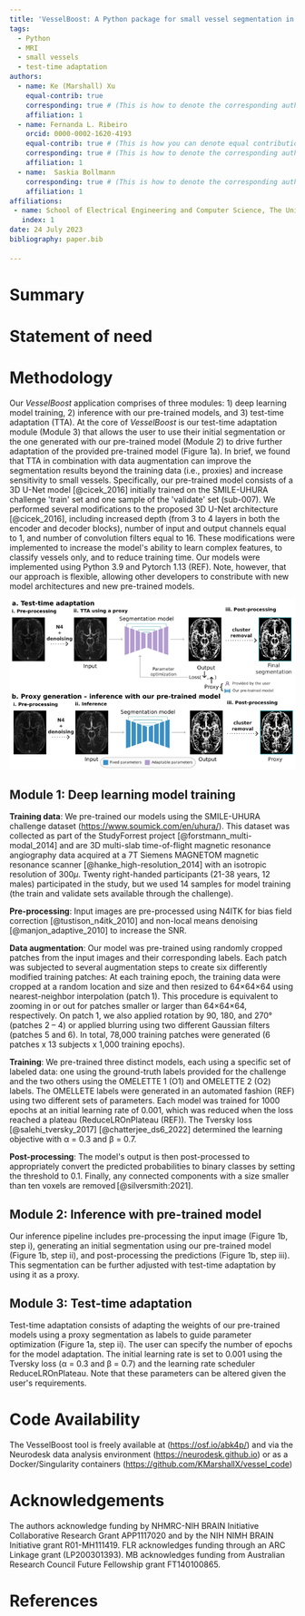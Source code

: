 ```yaml
---
title: 'VesselBoost: A Python package for small vessel segmentation in human magnetic resonance angiography data'
tags:
  - Python
  - MRI
  - small vessels
  - test-time adaptation
authors:
  - name: Ke (Marshall) Xu
    equal-contrib: true
    corresponding: true # (This is how to denote the corresponding author)
    affiliation: 1
  - name: Fernanda L. Ribeiro
    orcid: 0000-0002-1620-4193
    equal-contrib: true # (This is how you can denote equal contributions between multiple authors)
    corresponding: true # (This is how to denote the corresponding author)
    affiliation: 1
  - name:  Saskia Bollmann
    corresponding: true # (This is how to denote the corresponding author)
    affiliation: 1
affiliations:
 - name: School of Electrical Engineering and Computer Science, The University of Queensland, Brisbane, Australia 
   index: 1
date: 24 July 2023
bibliography: paper.bib

---
```


# Summary



# Statement of need


# Methodology

Our *VesselBoost* application comprises of three modules: 1) deep learning model training, 2) inference with our pre-trained models, and 3) test-time adaptation (TTA). At the core of *VesselBoost* is our test-time adaptation module (Module 3) that allows the user to use their initial segmentation or the one generated with our pre-trained model (Module 2) to drive further adaptation of the provided pre-trained model (Figure 1a). In brief, we found that TTA in combination with data augmentation can improve the segmentation results beyond the training data (i.e., proxies) and increase sensitivity to small vessels. Specifically, our pre-trained model consists of a 3D U-Net model [@cicek_2016] initially trained on the SMILE-UHURA challenge 'train' set and one sample of the 'validate' set (sub-007). We performed several modifications to the proposed 3D U-Net architecture [@cicek_2016], including increased depth (from 3 to 4 layers in both the encoder and decoder blocks), number of input and output channels equal to 1, and number of convolution filters equal to 16. These modifications were implemented to increase the model's ability to learn complex features, to classify vessels only, and to reduce training time. Our models were implemented using Python 3.9 and Pytorch 1.13 (REF). Note, however, that our approach is flexible, allowing other developers to constribute with new model architectures and new pre-trained models. 

![*VesselBoost* overview.\label{fig:1}](figure1_v1.png)

## Module 1: Deep learning model training
**Training data**: We pre-trained our models using the SMILE-UHURA challenge dataset (https://www.soumick.com/en/uhura/). This dataset was collected as part of the StudyForrest project [@forstmann_multi-modal_2014] and are 3D multi-slab time-of-flight magnetic resonance angiography data acquired at a 7T Siemens MAGNETOM magnetic resonance scanner [@hanke_high-resolution_2014] with an isotropic resolution of 300$\mu$. Twenty right-handed participants (21-38 years, 12 males) participated in the study, but we used 14 samples for model training (the train and validate sets available through the challenge). 

**Pre-processing**: Input images are pre-processed using N4ITK for bias field correction [@tustison_n4itk_2010] and non-local means denoising [@manjon_adaptive_2010] to increase the SNR. 

**Data augmentation**: Our model was pre-trained using randomly cropped patches from the input images and their corresponding labels. Each patch was subjected to several augmentation steps to create six differently modified training patches: At each training epoch, the training data were cropped at a random location and size and then resized to 64×64×64 using nearest-neighbor interpolation (patch 1). This procedure is equivalent to zooming in or out for patches smaller or larger than 64×64×64, respectively. On patch 1, we also applied rotation by 90, 180, and 270° (patches 2 – 4) or applied blurring using two different Gaussian filters (patches 5 and 6). In total, 78,000 training patches were generated (6 patches x 13 subjects x 1,000 training epochs). 

**Training**: We pre-trained three distinct models, each using a specific set of labeled data: one using the ground-truth labels provided for the challenge and the two others using the OMELETTE 1 (O1) and OMELETTE 2 (O2) labels. The OMELLETE labels were generated in an automated fashion (REF) using two different sets of parameters. Each model was trained for 1000 epochs at an initial learning rate of 0.001, which was reduced when the loss reached a plateau (ReduceLROnPlateau (REF)). The Tversky loss [@salehi_tversky_2017] [@chatterjee_ds6_2022] determined the learning objective with α = 0.3 and β = 0.7. 

**Post-processing**: The model's output is then post-processed to appropriately convert the predicted probabilities to binary classes by setting the threshold to 0.1. Finally, any connected components with a size smaller than ten voxels are removed [@silversmith:2021]. 

 
## Module 2: Inference with pre-trained model
Our inference pipeline includes pre-processing the input image (Figure 1b, step i), generating an initial segmentation using our pre-trained model (Figure 1b, step ii), and post-processing the predictions (Figure 1b, step iii). This segmentation can be further adjusted with test-time adaptation by using it as a proxy. 

## Module 3: Test-time adaptation
Test-time adaptation consists of adapting the weights of our pre-trained models using a proxy segmentation as labels to guide parameter optimization (Figure 1a, step ii). The user can specify the number of epochs for the model adaptation. The initial learning rate is set to 0.001 using the Tversky loss (α = 0.3 and β = 0.7) and the learning rate scheduler ReduceLROnPlateau. Note that these parameters can be altered given the user's requirements.

# Code Availability
The VesselBoost tool is freely available at (https://osf.io/abk4p/) and via the
Neurodesk data analysis environment (https://neurodesk.github.io) or as a Docker/Singularity containers (https://github.com/KMarshallX/vessel_code)


# Acknowledgements

The authors acknowledge funding by NHMRC-NIH BRAIN Initiative Collaborative Research Grant APP1117020 and by the NIH NIMH BRAIN Initiative grant R01-MH111419. FLR acknowledges funding through an ARC Linkage grant (LP200301393). MB acknowledges funding from Australian Research Council Future Fellowship grant FT140100865.

# References